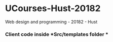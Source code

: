 # UCourses-Hust-20182
Web design and programming - 20182 - Hust

### Client code inside *Src/templates folder *
